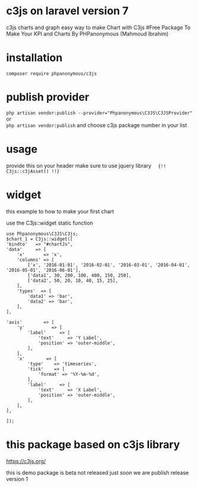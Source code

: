 # c3js on laravel version 7
c3js charts and graph 
easy way to make Chart with C3js 
#Free Package To Make Your KPI and Charts By PHPanonymous (Mahmoud Ibrahim)

# installation 

`composer require phpanonymous/c3js`

# publish provider 


` php artisan vendor:publish --provider="Phpanonymous\C3JS\C3JSProvider" `
or  
` php artisan vendor:publish ` 
and choose c3js package number in your list

# usage 
provide this on your header 
make sure to use jquery library 
`  {!! C3js::c3jAsset() !!}`


# widget 
this example to how to make your first chart 

use the C3js::widget static function

```
use Phpanonymous\C3JS\C3js;
$chart_1 = C3js::widget([
'bindto'   => "#chartJs",
'data'     => [
	'x'       => 'x',
	'columns' => [
		['x', '2016-01-01', '2016-02-01', '2016-03-01', '2016-04-01', '2016-05-01', '2016-06-01'],
		['data1', 30, 200, 100, 400, 150, 250],
		['data2', 50, 20, 10, 40, 15, 25],
	],
	'types'  => [
		'data1' => 'bar',
		'data2' => 'bar',
	],
],

'axis'        => [
	'y'          => [
		'label'     => [
			'text'     => 'Y Label',
			'position' => 'outer-middle',
		],
	],
	'x'        => [
		'type'    => 'timeseries',
		'tick'    => [
			'format' => '%Y-%m-%d',
		],
		'label'     => [
			'text'     => 'X Label',
			'position' => 'outer-middle',
		],
	],
],

]);
 ```


# this package based on c3js library 
https://c3js.org/ 

this is demo package is beta not released just soon we are publish release version 1
